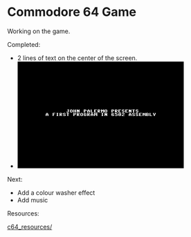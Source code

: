 # Commodore 64 Game

Working on the game.

Completed:

- 2 lines of text on the center of the screen.
-  ![](assets/20220819_170449_vice-screen-2022081917015450.png)

Next:

- Add a colour washer effect
- Add music

Resources:

[c64_resources/](https://johnpalermo.github.io/c64_resources/)
